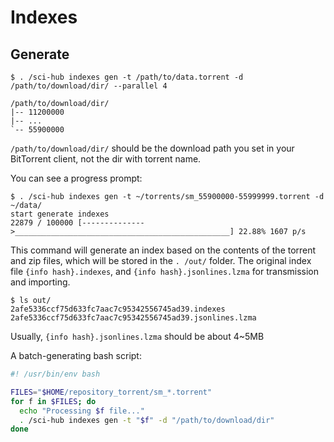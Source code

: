 # Indexes

## Generate

```console
$ . /sci-hub indexes gen -t /path/to/data.torrent -d /path/to/download/dir/ --parallel 4
```

```text
/path/to/download/dir/
|-- 11200000
|-- ...
`-- 55900000
```

`/path/to/download/dir/` should be the download path you set in your BitTorrent client, not the dir with torrent name.

You can see a progress prompt:

```console
$ . /sci-hub indexes gen -t ~/torrents/sm_55900000-55999999.torrent -d ~/data/
start generate indexes
22879 / 100000 [-------------->________________________________________________] 22.88% 1607 p/s
```

This command will generate an index based on the contents of the torrent and zip files,
which will be stored in the `. /out/` folder. The original index file `{info hash}.indexes`, and `{info hash}.jsonlines.lzma` for transmission and importing.

```console
$ ls out/
2afe5336ccf75d633fc7aac7c95342556745ad39.indexes
2afe5336ccf75d633fc7aac7c95342556745ad39.jsonlines.lzma
```

Usually, `{info hash}.jsonlines.lzma` should be about 4~5MB

A batch-generating bash script:

```bash
#! /usr/bin/env bash

FILES="$HOME/repository_torrent/sm_*.torrent"
for f in $FILES; do
  echo "Processing $f file..."
  . /sci-hub indexes gen -t "$f" -d "/path/to/download/dir"
done
```
